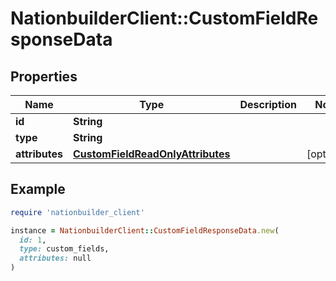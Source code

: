 # NationbuilderClient::CustomFieldResponseData

## Properties

| Name | Type | Description | Notes |
| ---- | ---- | ----------- | ----- |
| **id** | **String** |  |  |
| **type** | **String** |  |  |
| **attributes** | [**CustomFieldReadOnlyAttributes**](CustomFieldReadOnlyAttributes.md) |  | [optional] |

## Example

```ruby
require 'nationbuilder_client'

instance = NationbuilderClient::CustomFieldResponseData.new(
  id: 1,
  type: custom_fields,
  attributes: null
)
```

